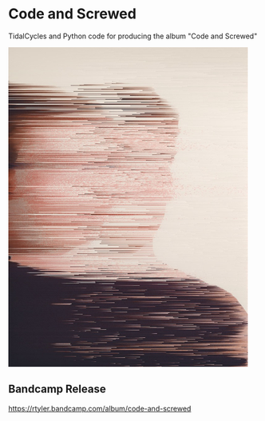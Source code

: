 # Code and Screwed
TidalCycles and Python code for producing the album "Code and Screwed"

<img src="https://github.com/TylerMclaughlin/Code_and_Screwed/blob/master/artwork.jpg" width="480">

## Bandcamp Release
https://rtyler.bandcamp.com/album/code-and-screwed

